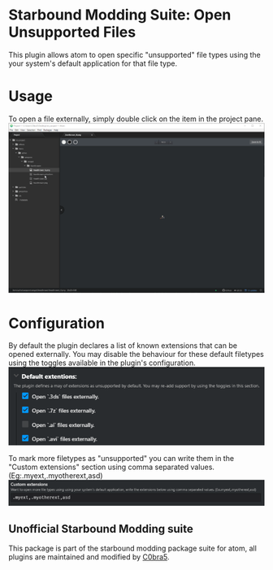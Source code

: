 # **Starbound Modding Suite**: Open Unsupported Files
This plugin allows atom to open specific "unsupported" file types using the your
system's default application for that file type.

# Usage
To open a file externally, simply double click on the item in the project pane.  
![Double clicking on a unsupported file entry causes it to open externally](./images/demo/usage.gif)

# Configuration
By default the plugin declares a list of known extensions that can be opened
externally. You may disable the behaviour for these default filetypes using the
toggles available in the plugin's configuration.  
![To dissable the behaviour go under the default configuration section and uncheck an extension's support](./images/demo/default-extensions.png)

To mark more filetypes as "unsupported" you can write them in the "Custom extensions"
section using comma separated values. (Eg:.myext,.myotherext,asd)  
![To declare more unsupported types, enter them using comma separated values in the custom extensions section](./images/demo/custom-extensions.png)

## Unofficial Starbound Modding suite
This package is part of the starbound modding package suite for atom, all plugins
are maintained and modified by [C0bra5](https://atom.io/users/C0bra5).